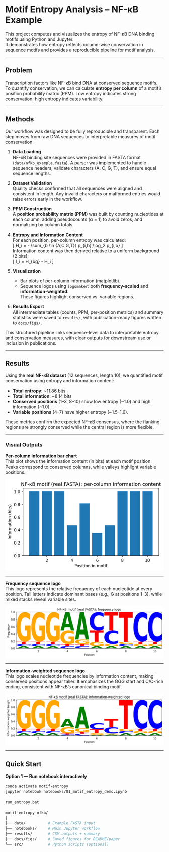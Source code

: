 # Motif Entropy Analysis – NF-κB Example

This project computes and visualizes the entropy of NF-κB DNA binding motifs using Python and Jupyter.  
It demonstrates how entropy reflects column-wise conservation in sequence motifs and provides a reproducible pipeline for motif analysis.

---

## Problem
Transcription factors like NF-κB bind DNA at conserved sequence motifs. To quantify conservation, we can calculate **entropy per column** of a motif’s position probability matrix (PPM). Low entropy indicates strong conservation; high entropy indicates variability.

---

## Methods

Our workflow was designed to be fully reproducible and transparent. Each step moves from raw DNA sequences to interpretable measures of motif conservation:

1. **Data Loading**  
   NF-κB binding site sequences were provided in FASTA format (`data/nfkb_example.fasta`). A parser was implemented to handle sequence headers, validate characters (A, C, G, T), and ensure equal sequence lengths.

2. **Dataset Validation**  
   Quality checks confirmed that all sequences were aligned and consistent in length. Any invalid characters or malformed entries would raise errors early in the workflow.

3. **PPM Construction**  
   A **position probability matrix (PPM)** was built by counting nucleotides at each column, adding pseudocounts (α = 1) to avoid zeros, and normalizing by column totals.

4. **Entropy and Information Content**  
   For each position, per-column entropy was calculated:  
   \[
   H_i = - \sum_{b \in \{A,C,G,T\}} p_{i,b}\,\log_2 p_{i,b}
   \]  
   Information content was then derived relative to a uniform background (2 bits):  
   \[
   I_i = H_{bg} - H_i
   \]

5. **Visualization**  
   - Bar plots of per-column information (matplotlib).  
   - Sequence logos using `logomaker`: both **frequency-scaled** and **information-weighted**.  
   These figures highlight conserved vs. variable regions.

6. **Results Export**  
   All intermediate tables (counts, PPM, per-position metrics) and summary statistics were saved to `results/`, with publication-ready figures written to `docs/figs/`.

This structured pipeline links sequence-level data to interpretable entropy and conservation measures, with clear outputs for downstream use or inclusion in publications.

---

## Results

Using the **real NF-κB dataset** (12 sequences, length 10), we quantified motif conservation using entropy and information content:

- **Total entropy**: ~11.86 bits  
- **Total information**: ~8.14 bits  
- **Conserved positions** (1–3, 8–10) show low entropy (~1.0) and high information (~1.0).  
- **Variable positions** (4–7) have higher entropy (~1.5–1.6).  

These metrics confirm the expected NF-κB consensus, where the flanking regions are strongly conserved while the central region is more flexible.

---

### Visual Outputs

**Per-column information bar chart**  
This plot shows the information content (in bits) at each motif position. Peaks correspond to conserved columns, while valleys highlight variable positions.  

![NF-κB motif information bar](docs/figs/nfkb_info_bar_real.png)

---

**Frequency sequence logo**  
This logo represents the relative frequency of each nucleotide at every position. Tall letters indicate dominant bases (e.g., G at positions 1–3), while mixed stacks reveal variable sites.  

![NF-κB motif frequency logo](docs/figs/nfkb_logo_freq_real.png)

---

**Information-weighted sequence logo**  
This logo scales nucleotide frequencies by information content, making conserved positions appear taller. It emphasizes the GGG start and C/C-rich ending, consistent with NF-κB’s canonical binding motif.  

![NF-κB motif information-weighted logo](docs/figs/nfkb_logo_info_real.png)


---

## Quick Start

**Option 1 — Run notebook interactively**
```bash
conda activate motif-entropy
jupyter notebook notebooks/01_motif_entropy_demo.ipynb

run_entropy.bat

motif-entropy-nfkb/
│
├── data/          # Example FASTA input
├── notebooks/     # Main Jupyter workflow
├── results/       # CSV outputs + summary
├── docs/figs/     # Saved figures for README/paper
└── src/           # Python scripts (optional)



